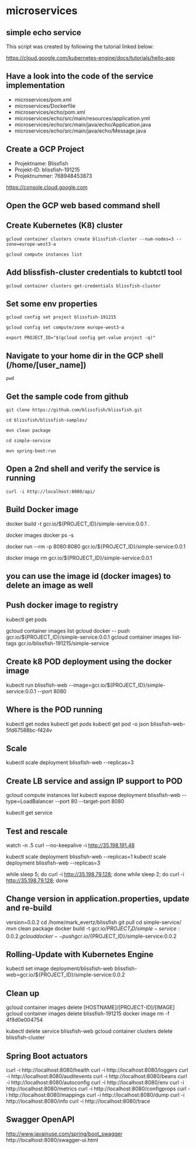 # microservices
## simple echo service
This script was created by following the tutorial linked below:

https://cloud.google.com/kubernetes-engine/docs/tutorials/hello-app

## Have a look into the code of the service implementation
* microservices/pom.xml
* microservices/Dockerfile
* microservices/echo/pom.xml
* microservices/echo/src/main/resources/application.yml
* microservices/echo/src/main/java/echo/Application.java
* microservices/echo/src/main/java/echo/Message.java

## Create a GCP Project
* Projektname: Blissfish
* Projekt-ID: blissfish-191215
* Projektnummer: 768948453873

https://console.cloud.google.com
## Open the GCP web based command shell

## Create Kubernetes (K8) cluster
`gcloud container clusters create blissfish-cluster --num-nodes=3 --zone=europe-west3-a`

`gcloud compute instances list`

## Add blissfish-cluster credentials to kubtctl tool 
`gcloud container clusters get-credentials blissfish-cluster`

## Set some env properties
`gcloud config set project blissfish-191215`

`gcloud config set compute/zone europe-west3-a`

`export PROJECT_ID="$(gcloud config get-value project -q)"`

## Navigate to your home dir in the GCP shell (/home/[user_name])
`pwd` 
## Get the sample code from github
`git clone https://github.com/blissfish/blissfish.git`

`cd blissfish/blissfish-samples/`

`mvn clean package`

`cd simple-service`

`mvn spring-boot:run`

## Open a 2nd shell and verify the service is running
`curl -i http://localhost:8080/api/`


## Build Docker image

docker build -t gcr.io/${PROJECT_ID}/simple-service:0.0.1 .

docker images
docker ps -s

docker run --rm -p 8080:8080 gcr.io/${PROJECT_ID}/simple-service:0.0.1

docker image rm gcr.io/${PROJECT_ID}/simple-service:0.0.1
## you can use the image id (docker images) to delete an image as well






## Push docker image to registry

kubectl get pods

gcloud container images list
gcloud docker -- push gcr.io/${PROJECT_ID}/simple-service:0.0.1
gcloud container images list-tags gcr.io/blissfish-191215/simple-service


## Create k8 POD deployment using the docker image

kubectl run blissfish-web --image=gcr.io/${PROJECT_ID}/simple-service:0.0.1 --port 8080


## Where is the POD running

kubectl get nodes
kubectl get pods 
kubectl get pod -o json blissfish-web-5fd67588bc-f424v


## Scale

kubectl scale deployment blissfish-web --replicas=3


## Create LB service and assign IP support to POD

gcloud compute instances list
kubectl expose deployment blissfish-web --type=LoadBalancer --port 80 --target-port 8080

kubectl get service


## Test and rescale


watch -n .5 curl --no-keepalive -i http://35.198.191.48

kubectl scale deployment blissfish-web --replicas=1
kubectl scale deployment blissfish-web --replicas=3


while sleep 5; do curl -i http://35.198.79.128; done
while sleep 2; do curl -i http://35.198.79.128; done


## Change version in application.properties, update and re-build

version=0.0.2
cd /home/mark_evertz/blissfish
git pull
cd simple-service/
mvn clean package
docker build -t gcr.io/${PROJECT_ID}/simple-service:0.0.2 .
gcloud docker -- push gcr.io/${PROJECT_ID}/simple-service:0.0.2


## Rolling-Update with Kubernetes Engine

kubectl set image deployment/blissfish-web blissfish-web=gcr.io/${PROJECT_ID}/simple-service:0.0.2


## Clean up

gcloud container images delete [HOSTNAME]/[PROJECT-ID]/[IMAGE]
gcloud container images delete blissfish-191215
docker image rm -f 4f9d0e004754

kubectl delete service blissfish-web
gcloud container clusters delete blissfish-cluster


## Spring Boot actuators


curl -i http://localhost:8080/health
curl -i http://localhost:8080/loggers
curl -i http://localhost:8080/auditevents
curl -i http://localhost:8080/beans
curl -i http://localhost:8080/autoconfig
curl -i http://localhost:8080/env
curl -i http://localhost:8080/metrics
curl -i http://localhost:8080/configprops
curl -i http://localhost:8080/mappings
curl -i http://localhost:8080/dump
curl -i http://localhost:8080/info
curl -i http://localhost:8080/trace

## Swagger OpenAPI


http://www.javainuse.com/spring/boot_swagger
http://localhost:8080/swagger-ui.html
